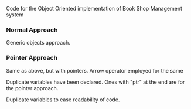 Code for the Object Oriented implementation of Book Shop Management system

### Normal Approach
Generic objects approach.

### Pointer Approach
Same as above, but with pointers. Arrow operator employed for the same

Duplicate variables have been declared. Ones with "ptr" at the end are for the pointer approach.

Duplicate variables to ease readability of code.
